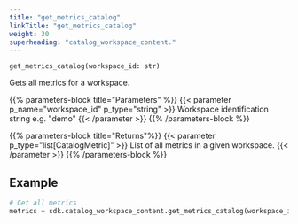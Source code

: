 ```yaml
---
title: "get_metrics_catalog"
linkTitle: "get_metrics_catalog"
weight: 30
superheading: "catalog_workspace_content."
---
```




``get_metrics_catalog(workspace_id: str)``

Gets all metrics for a workspace.

{{% parameters-block  title="Parameters" %}}
{{< parameter p_name="workspace_id" p_type="string" >}}
Workspace identification string e.g. "demo"
{{< /parameter >}}
{{% /parameters-block %}}

{{% parameters-block title="Returns"%}}
{{< parameter p_type="list[CatalogMetric]" >}}
List of all metrics in a given workspace.
{{< /parameter >}}
{{% /parameters-block %}}

## Example

```python
# Get all metrics
metrics = sdk.catalog_workspace_content.get_metrics_catalog(workspace_id="123")
```

